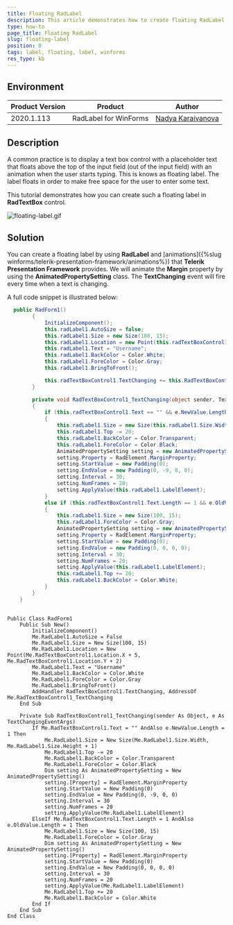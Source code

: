 ```yaml
---
title: Floating RadLabel
description: This article demonstrates how to create floating RadLabel
type: how-to
page_title: Floating RadLabel
slug: floating-label
position: 0
tags: label, floating, label, winforms
res_type: kb
---
```


## Environment
 
|Product Version|Product|Author|
|----|----|----|
|2020.1.113|RadLabel for WinForms|[Nadya Karaivanova](https://www.telerik.com/blogs/author/nadya-karaivanova)|
 
## Description

A common practice is to display a text box control with a placeholder text that floats above the top of the input field (out of the input field) with an animation when the user starts typing. This is knows as floating label. The label floats in order to make free space for the user to enter some text. 

This tutorial demonstrates how you can create such a floating label in **RadTextBox** control.
 
![floating-label.gif](images/floating-label.gif)

## Solution 

You can create a floating label by using **RadLabel** and [animations]({%slug winforms/telerik-presentation-framework/animations%}) that **Telerik Presentation Framework** provides. We will animate the **Margin** property by using the **AnimatedPropertySetting** class. The **TextChanging** event will fire every time when a text is changing.

A full code snippet is illustrated below:
 

````C#
  public RadForm1()
        {
            InitializeComponent();
            this.radLabel1.AutoSize = false;
            this.radLabel1.Size = new Size(100, 15);
            this.radLabel1.Location = new Point(this.radTextBoxControl1.Location.X + 5, this.radTextBoxControl1.Location.Y + 2);
            this.radLabel1.Text = "Username";
            this.radLabel1.BackColor = Color.White;
            this.radLabel1.ForeColor = Color.Gray;
            this.radLabel1.BringToFront();

            this.radTextBoxControl1.TextChanging += this.RadTextBoxControl1_TextChanging;
        }

        private void RadTextBoxControl1_TextChanging(object sender, TextChangingEventArgs e)
        {
            if (this.radTextBoxControl1.Text == "" && e.NewValue.Length == 1)
            {
                this.radLabel1.Size = new Size(this.radLabel1.Size.Width, this.radLabel1.Size.Height + 1);
                this.radLabel1.Top -= 20;
                this.radLabel1.BackColor = Color.Transparent;
                this.radLabel1.ForeColor = Color.Black;
                AnimatedPropertySetting setting = new AnimatedPropertySetting();
                setting.Property = RadElement.MarginProperty;
                setting.StartValue = new Padding(0);
                setting.EndValue = new Padding(0, -9, 0, 0);
                setting.Interval = 30;
                setting.NumFrames = 20;
                setting.ApplyValue(this.radLabel1.LabelElement);
            }
            else if (this.radTextBoxControl1.Text.Length == 1 && e.OldValue.Length == 1)
            {
                this.radLabel1.Size = new Size(100, 15);
                this.radLabel1.ForeColor = Color.Gray;
                AnimatedPropertySetting setting = new AnimatedPropertySetting();
                setting.Property = RadElement.MarginProperty;
                setting.StartValue = new Padding(0);
                setting.EndValue = new Padding(0, 0, 0, 0);
                setting.Interval = 30;
                setting.NumFrames = 20;
                setting.ApplyValue(this.radLabel1.LabelElement);
                this.radLabel1.Top += 20;
                this.radLabel1.BackColor = Color.White;
            }
        }
    }
   
````
````VB.NET
Public Class RadForm1
    Public Sub New()
        InitializeComponent()
        Me.RadLabel1.AutoSize = False
        Me.RadLabel1.Size = New Size(100, 15)
        Me.RadLabel1.Location = New Point(Me.RadTextBoxControl1.Location.X + 5, Me.RadTextBoxControl1.Location.Y + 2)
        Me.RadLabel1.Text = "Username"
        Me.RadLabel1.BackColor = Color.White
        Me.RadLabel1.ForeColor = Color.Gray
        Me.RadLabel1.BringToFront()
        AddHandler RadTextBoxControl1.TextChanging, AddressOf Me.RadTextBoxControl1_TextChanging
    End Sub

    Private Sub RadTextBoxControl1_TextChanging(sender As Object, e As TextChangingEventArgs)
        If Me.RadTextBoxControl1.Text = "" AndAlso e.NewValue.Length = 1 Then
            Me.RadLabel1.Size = New Size(Me.RadLabel1.Size.Width, Me.RadLabel1.Size.Height + 1)
            Me.RadLabel1.Top -= 20
            Me.RadLabel1.BackColor = Color.Transparent
            Me.RadLabel1.ForeColor = Color.Black
            Dim setting As AnimatedPropertySetting = New AnimatedPropertySetting()
            setting.[Property] = RadElement.MarginProperty
            setting.StartValue = New Padding(0)
            setting.EndValue = New Padding(0, -9, 0, 0)
            setting.Interval = 30
            setting.NumFrames = 20
            setting.ApplyValue(Me.RadLabel1.LabelElement)
        ElseIf Me.RadTextBoxControl1.Text.Length = 1 AndAlso e.OldValue.Length = 1 Then
            Me.RadLabel1.Size = New Size(100, 15)
            Me.RadLabel1.ForeColor = Color.Gray
            Dim setting As AnimatedPropertySetting = New AnimatedPropertySetting()
            setting.[Property] = RadElement.MarginProperty
            setting.StartValue = New Padding(0)
            setting.EndValue = New Padding(0, 0, 0, 0)
            setting.Interval = 30
            setting.NumFrames = 20
            setting.ApplyValue(Me.RadLabel1.LabelElement)
            Me.RadLabel1.Top += 20
            Me.RadLabel1.BackColor = Color.White
        End If
    End Sub
End Class

````

